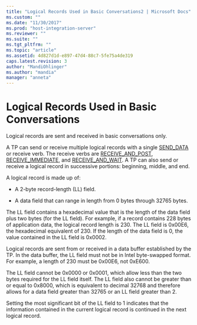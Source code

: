 ```yaml
---
title: "Logical Records Used in Basic Conversations2 | Microsoft Docs"
ms.custom: ""
ms.date: "11/30/2017"
ms.prod: "host-integration-server"
ms.reviewer: ""
ms.suite: ""
ms.tgt_pltfrm: ""
ms.topic: "article"
ms.assetid: 4d827d1d-e897-47d4-88c7-5fe75a4de319
caps.latest.revision: 3
author: "MandiOhlinger"
ms.author: "mandia"
manager: "anneta"
---
```

# Logical Records Used in Basic Conversations
Logical records are sent and received in basic conversations only.  
  
 A TP can send or receive multiple logical records with a single [SEND_DATA](../HIS2010/send-data2.md) or receive verb. The receive verbs are [RECEIVE_AND_POST](../HIS2010/receive-and-post2.md), [RECEIVE_IMMEDIATE](../HIS2010/receive-immediate2.md), and [RECEIVE_AND_WAIT](../HIS2010/receive-and-wait1.md). A TP can also send or receive a logical record in successive portions: beginning, middle, and end.  
  
 A logical record is made up of:  
  
-   A 2-byte record-length (LL) field.  
  
-   A data field that can range in length from 0 bytes through 32765 bytes.  
  
 The LL field contains a hexadecimal value that is the length of the data field plus two bytes (for the LL field). For example, if a record contains 228 bytes of application data, the logical record length is 230. The LL field is 0x00E6, the hexadecimal equivalent of 230. If the length of the data field is 0, the value contained in the LL field is 0x0002.  
  
 Logical records are sent from or received in a data buffer established by the TP. In the data buffer, the LL field must not be in Intel byte-swapped format. For example, a length of 230 must be 0x00E6, not 0xE600.  
  
 The LL field cannot be 0x0000 or 0x0001, which allow less than the two bytes required for the LL field itself. The LL field also cannot be greater than or equal to 0x8000, which is equivalent to decimal 32768 and therefore allows for a data field greater than 32765 or an LL field greater than 2.  
  
 Setting the most significant bit of the LL field to 1 indicates that the information contained in the current logical record is continued in the next logical record.